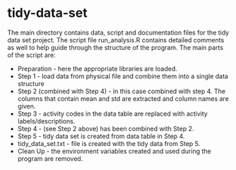 # tidy-data-set

The main directory contains data, script and documentation files for the tidy data set project. The script file run_analysis.R contains detailed comments as well to help guide through the structure of the program.
The main parts of the script are:

- Preparation - here the appropriate libraries are loaded.
- Step 1 - load data from physical file and combine them into a single data structure
- Step 2 (combined with Step 4) - in this case combined with step 4. The columns that contain mean and std are extracted and column names are given.
- Step 3 - activity codes in the data table are replaced with activity labels/descriptions.
- Step 4 - (see Step 2 above) has been combined with Step 2.
- Step 5 - tidy data set is created from data table in Step 4.
- tidy_data_set.txt - file is created with the tidy data from Step 5.
- Clean Up - the environment variables created and used during the program are removed.




